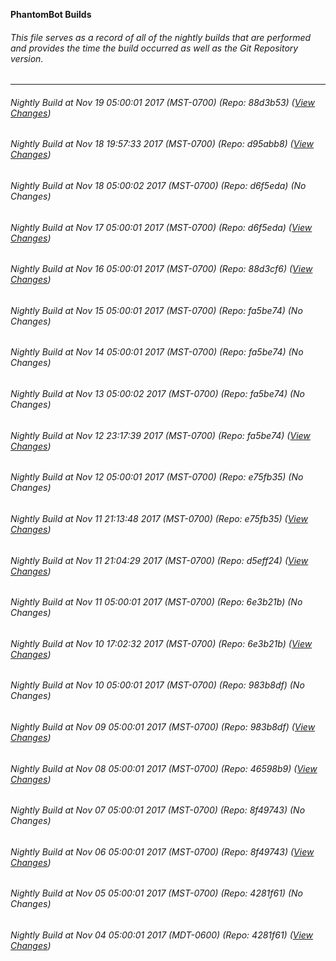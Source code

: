 **PhantomBot Builds**

###### This file serves as a record of all of the nightly builds that are performed and provides the time the build occurred as well as the Git Repository version.
-------------------------------------------------------------------------------------------------------------
###### Nightly Build at Nov 19 05:00:01 2017 (MST-0700) (Repo: 88d3b53) ([View Changes](https://github.com/PhantomBot/PhantomBot/compare/d95abb8...88d3b53))
###### Nightly Build at Nov 18 19:57:33 2017 (MST-0700) (Repo: d95abb8) ([View Changes](https://github.com/PhantomBot/PhantomBot/compare/d6f5eda...d95abb8))
###### Nightly Build at Nov 18 05:00:02 2017 (MST-0700) (Repo: d6f5eda) (No Changes)
###### Nightly Build at Nov 17 05:00:01 2017 (MST-0700) (Repo: d6f5eda) ([View Changes](https://github.com/PhantomBot/PhantomBot/compare/88d3cf6...d6f5eda))
###### Nightly Build at Nov 16 05:00:01 2017 (MST-0700) (Repo: 88d3cf6) ([View Changes](https://github.com/PhantomBot/PhantomBot/compare/fa5be74...88d3cf6))
###### Nightly Build at Nov 15 05:00:01 2017 (MST-0700) (Repo: fa5be74) (No Changes)
###### Nightly Build at Nov 14 05:00:01 2017 (MST-0700) (Repo: fa5be74) (No Changes)
###### Nightly Build at Nov 13 05:00:02 2017 (MST-0700) (Repo: fa5be74) (No Changes)
###### Nightly Build at Nov 12 23:17:39 2017 (MST-0700) (Repo: fa5be74) ([View Changes](https://github.com/PhantomBot/PhantomBot/compare/e75fb35...fa5be74))
###### Nightly Build at Nov 12 05:00:01 2017 (MST-0700) (Repo: e75fb35) (No Changes)
###### Nightly Build at Nov 11 21:13:48 2017 (MST-0700) (Repo: e75fb35) ([View Changes](https://github.com/PhantomBot/PhantomBot/compare/d5eff24...e75fb35))
###### Nightly Build at Nov 11 21:04:29 2017 (MST-0700) (Repo: d5eff24) ([View Changes](https://github.com/PhantomBot/PhantomBot/compare/6e3b21b...d5eff24))
###### Nightly Build at Nov 11 05:00:01 2017 (MST-0700) (Repo: 6e3b21b) (No Changes)
###### Nightly Build at Nov 10 17:02:32 2017 (MST-0700) (Repo: 6e3b21b) ([View Changes](https://github.com/PhantomBot/PhantomBot/compare/983b8df...6e3b21b))
###### Nightly Build at Nov 10 05:00:01 2017 (MST-0700) (Repo: 983b8df) (No Changes)
###### Nightly Build at Nov 09 05:00:01 2017 (MST-0700) (Repo: 983b8df) ([View Changes](https://github.com/PhantomBot/PhantomBot/compare/46598b9...983b8df))
###### Nightly Build at Nov 08 05:00:01 2017 (MST-0700) (Repo: 46598b9) ([View Changes](https://github.com/PhantomBot/PhantomBot/compare/8f49743...46598b9))
###### Nightly Build at Nov 07 05:00:01 2017 (MST-0700) (Repo: 8f49743) (No Changes)
###### Nightly Build at Nov 06 05:00:01 2017 (MST-0700) (Repo: 8f49743) ([View Changes](https://github.com/PhantomBot/PhantomBot/compare/4281f61...8f49743))
###### Nightly Build at Nov 05 05:00:01 2017 (MST-0700) (Repo: 4281f61) (No Changes)
###### Nightly Build at Nov 04 05:00:01 2017 (MDT-0600) (Repo: 4281f61) ([View Changes](https://github.com/PhantomBot/PhantomBot/compare/470d413...4281f61))
